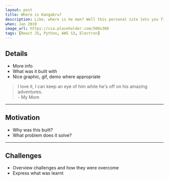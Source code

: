 ```yaml
---
layout: post
title: Where is Kangabru?
description: Like, where is he man? Well this personal site lets you find out. Originally built for friends and family, this web app lets you explore my adventures around the world. It also has pretty photos.
when: Jan 2019
image_url: https://via.placeholder.com/500x300
tags: [React JS, Python, AWS S3, Electron]
---
```


## Details
- More info
- What was it built with
- Nice graphic, gif, demo where appropriate

<blockquote>
I love it, I can keep an eye of him while he's off on his amazing adventures.<br>
- My Mom
</blockquote>

---

## Motivation
- Why was this built?
- What problem does it solve?

---

## Challenges
- Overview challenges and how they were overcome
- Express what was learnt